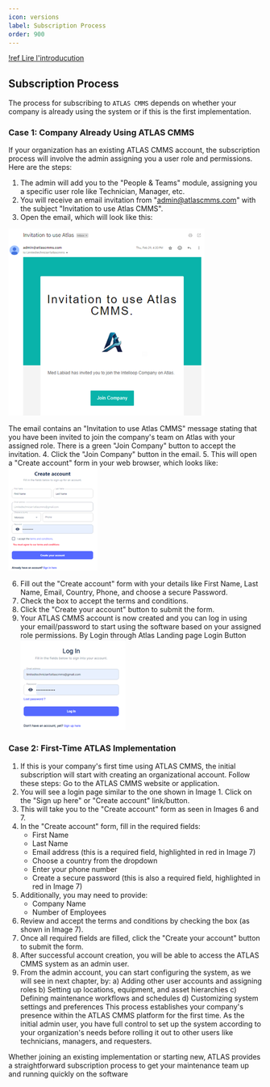 ```yaml
---
icon: versions
label: Subscription Process
order: 900
---
```


[!ref Lire l'introducution](./readme.md)

## Subscription Process

The process for subscribing to `ATLAS CMMS` depends on whether your company is already using the system or if this is the first implementation.

### Case 1: Company Already Using ATLAS CMMS

If your organization has an existing ATLAS CMMS account, the subscription process will involve the admin assigning you a user role and permissions. Here are the steps:
1. The admin will add you to the "People & Teams" module, assigning you a specific user role like Technician, Manager, etc.
2. You will receive an email invitation from "admin@atlascmms.com" with the subject "Invitation to use Atlas CMMS".
3. Open the email, which will look like this:

![Email reception](../static/img/signing-email.png)

The email contains an "Invitation to use Atlas CMMS" message stating that you have been invited to join the company's team on Atlas with your assigned role. There is a green "Join Company" button to accept the invitation.
4.	Click the "Join Company" button in the email.
5.	This will open a "Create account" form in your web browser, which looks like:
![Account Creation](../static/img/signing-set-account.png)

6.	Fill out the "Create account" form with your details like First Name, Last Name, Email, Country, Phone, and choose a secure Password.
7.	Check the box to accept the terms and conditions.
8.	Click the "Create your account" button to submit the form.
9.	Your ATLAS CMMS account is now created and you can log in using your email/password to start using the software based on your assigned role permissions. By Login through Atlas Landing page Login Button
![Log In](../static/img/signing-login.png)

### Case 2: First-Time ATLAS Implementation
1.	If this is your company's first time using ATLAS CMMS, the initial subscription will start with creating an organizational account. Follow these steps: 
Go to the ATLAS CMMS website or application.
2.	You will see a login page similar to the one shown in Image 1. Click on the "Sign up here" or "Create account" link/button.
3.	This will take you to the "Create account" form as seen in Images 6 and 7.
4.	In the "Create account" form, fill in the required fields:
    - First Name
    - Last Name
    - Email address (this is a required field, highlighted in red in Image 7)
    - Choose a country from the dropdown
    - Enter your phone number
    - Create a secure password (this is also a required field, highlighted in red in Image 7)
5.	Additionally, you may need to provide:
    - Company Name
    - Number of Employees
6.	Review and accept the terms and conditions by checking the box (as shown in Image 7).
7.	Once all required fields are filled, click the "Create your account" button to submit the form.
8.	After successful account creation, you will be able to access the ATLAS CMMS system as an admin user.
9.	From the admin account, you can start configuring the system, as we will see in next chapter, by:
    a)	Adding other user accounts and assigning roles
    b)	Setting up locations, equipment, and asset hierarchies
    c)	Defining maintenance workflows and schedules
    d)	Customizing system settings and preferences
This process establishes your company's presence within the ATLAS CMMS platform for the first time. As the initial admin user, you have full control to set up the system according to your organization's needs before rolling it out to other users like technicians, managers, and requesters.

Whether joining an existing implementation or starting new, ATLAS provides a straightforward subscription process to get your maintenance team up and running quickly on the software
